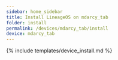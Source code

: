 ```yaml
---
sidebar: home_sidebar
title: Install LineageOS on mdarcy_tab
folder: install
permalink: /devices/mdarcy_tab/install
device: mdarcy_tab
---
```

{% include templates/device_install.md %}
